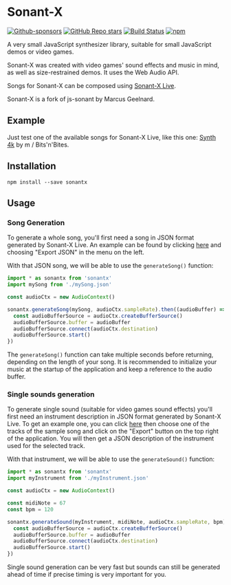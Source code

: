 Sonant-X
========

[![Github-sponsors](https://img.shields.io/badge/sponsor-30363D?logo=GitHub-Sponsors&logoColor=#EA4AAA)](https://github.com/sponsors/nicolas-van) [![GitHub Repo stars](https://img.shields.io/github/stars/nicolas-van/sonant-x?style=social)](https://github.com/nicolas-van/sonant-x/stargazers) [![Build Status](https://travis-ci.org/nicolas-van/sonant-x.svg?branch=master)](https://travis-ci.org/nicolas-van/sonant-x) [![npm](https://img.shields.io/npm/v/sonantx.svg)](https://www.npmjs.com/package/sonantx)

A very small JavaScript synthesizer library, suitable for small JavaScript demos or video games.

Sonant-X was created with video games' sound effects and music in mind, as well as size-restrained demos. It uses the Web Audio API.

Songs for Sonant-X can be composed using [Sonant-X Live](https://github.com/nicolas-van/sonant-x-live).

Sonant-X is a fork of js-sonant by Marcus Geelnard.

Example
-------

Just test one of the available songs for Sonant-X Live, like this one: [Synth 4k](http://nicolas-van.github.io/sonant-x-live/#N4Igzg9gdg5gMgUyiAXARgEwGYA05owAiAhgC7GoDaoEYAxmgPoR2moCcetDjAJgmxQAGLvSb9SAVygJUIkNyYAPJADc5onqogAbVGgBsaTUwDuxVQgBmEAE4BbDQvoZmrDptcSn3LwOmyKAAsnowqUOrCodp66AAcGKHmljYOTlAQAJZgCIxWxPy2TmqMZOR0ANb6QvIlYJJg5JnI8WhxeCW2CDoIxDn6cW3GICX2faQIRejsiSBWSnmZOhNT8vN5XQCOTutdkFDEUHSBGACsIXML%2FDrEAJ6MpJn2gQZ469d3pfaCaELtl4wAA6HDYIbYoXAA4FQL6CIx4HQ2ZhiUHg%2BSIiB5BZWLZODGo1CQ%2FHEb4cC745LWOyOFCzQFUYyJRk4ZmsnBM9ksznMkSJXAhZn8nCnHCvADsOHapwAung6FRQC1KGggokROqcBqtZqddqNSq9bqjWgsO1DVrpQBfHCKhlYEXmo2O51O43210ms26q02kBKg06z2B90u7Um%2FWqwNBfUh11h01On22lDK2OhuPBiNqjMxh1ur3qpN%2BhnYHNl9MV8tF%2F1YSt18sNi3W5PKjAFxsd%2BvO6sMtCcE3GLsZzCvNAqztVy1FxRuQT%2FGfeKLOHgSAI%2BFHhSLyGcxdc8SmpGnblyz1Dzk%2BL490PxSGR71yb%2B%2BMXdL3yMA%2FU9JZHJ5AqTfScCMESlKQ5RVOgNQdMB9SNMQzTFMBXQ9H0gRYAYaFQaojBjI0%2F7TLM6xWEsKz6G82K4iggyQQCezQIcxz6KcrwAh89yPM8qAEVc3SfCSggYFxQIgjiYKEmRQkwnxqBBESSIziJaIIkihEUeiymqUpmJSUuFIWFSaRLvSKb6typkcuZXIWWyVlmZZsogPKKYtiaeYuW6rnum5IhecGHkij5PnebGbkBWmLLBfaPYpqFeZBX54XxbmvkJclSVxSl6WZSlLlWtOKIsHCJh8AIe7iP4d6vhuailc%2BugAbMM4fgZwxvgVZ6hJeHXlYE57XmE1WVX1L4JEkemHpxeAZNkuT5IUCFYWUxCVNUtTQQ0TQtEE5wikBWFIb0%2FS0mKGASrt2HjHhfaCURyx4ZCKmiUd1G7Ag%2Bz0T1O3vDxbFPC84msbCqAGGsCzQgSKDMesYPaXEzH4vJGkgPiD3gsMyMUadxKkhBcNIk1R54EZlCGsYgpcmTpOcrglN8uTVP2Y51DFtFnmeUEEoxSy7PZaz%2Fnc5zKoc7z2X8xFfNC%2F5wuCxlIsS1FyrRlz3mnEyiveYraAq0r2sBprqsRsr%2Bs6xrWsBurhvG%2BbLKm2rOs2xg8sDuFpMyc7wYu9TWCk17bsqp7g6%2B67TtBiHpxBV6ofh%2BF7SR9HwYx2H4VirlzbLkwbUoKdC4lYNZW3oEV7KANhe1bEbRZyi%2BMTcurgZztb6dTXxX59Xb6Pug0R1eg8JN1XtKTd%2BM1%2FqsmEgWBK2jzBG0DG0o%2F7ShnHHadowXVMmD3dixGXeJCkAc9Cy0QcRyBIYgkA%2BxJz%2Fd9gPoKcG8SeDkOgyC2k9%2FDKK7zpynkY9aPqY9swsY%2FHYLjTEfdIRE0rJTNkNM6YwMsnA%2BmcoFTM1TJLSWMc2ZMjZlHEKrNMF82wXzXBUsEwhUjOQkh6C47kKITrU0jsg5B1OHzXA6tqYsK5tTJhHD2Fcw5kwvhIcyFBxEdw3BGsyFiJoRQyRMdoyOzCkOZRnYU6%2BhnBnXqecaqrgqiXduLUUQviukVPuV5a7uEzl1QQ5jm5rkGg%2BAahihpdzFLYvuswpo%2Flmnhf4JRFrLQgqtLCU84ItGCYweeh12BCBiaPHCJFu4XEIlvKY10KIsP3pE16dFj6cUVixa%2BF8gZXxuPcbSpxhhQ2EhRe%2B0NsYGFAciHgn81KYhRnif%2BikkZIm0m098Y1PyGSoCo7yiDoHjJZAzFBNZYoeiUTLEmCy0ruRzGomg%2BVLEVxXDnEuuiC5FXbiXYxMxTGDIMg1E8mjrFPn2SUpuRzO5lziBcN8HiB7TV%2FHNWkwx%2FGgSWuBaMNQImhPgrSbaFxOjdAOoEGJcL4mr1QGKU6KTbppJ3hjX4INslvTyfEf4X0ykPF%2Bu1QpRLtLSyhDUx6yTn6SQaYBd%2BLTEbIx%2FqjTS4NMa9OxmgMUTS%2B7DEgROMMVMcAClFeK2mkqcBChlMgpyqDArCuVcoxh2ZRkqtUanf0bZNUarrIwther5ntn1YouZ%2BrjXmnWWnU8lEiqN2zi3XO%2FUIg1RfCXMxoRrlN0dRebqT5HlNw9aNFIQz5BeKHt8lUfjgIBPAmhDCZ1QWbW2nPaFC8IRwoiQky6SbUWJPSY9L2WTD7vX0AJUpnxikoE%2BtxclPKsCCTBq08S9SbEcoRo9fpHSO49PaRkjlFLub9oGWGgy8ghWWpMhyampl%2BTTIVUqF0Sr6yrpVfLFdyyPQGGzOu0Zm6yz7o7JrAOSzEpxnNVa69oYU72VsBAUwiAWhMSEMxJAvAAAKZRJgtFrJaIAAAA%3D) by m / Bits'n'Bites.

Installation
------------

```
npm install --save sonantx
```

Usage
-----

### Song Generation

To generate a whole song, you'll first need a song in JSON format generated by Sonant-X Live. An example can be found by clicking [here](http://nicolas-van.github.io/sonant-x-live/#N4Igzg9gdg5gMgUyiAXAZgOwBpzRgEQEMAXQ1AbVAjAGMBGAfQhuNWxGvoYBMFWUADDk6NexAK5QEqIR1qMAHkgBuM4fIbKIAG1R0AnACZ1XAO6FlCAGYQATgFtUaE4aYs2LnnzVyarsZLSKOycrkpQqoKeWroohgJ0nuaWNg5OOFAQAJZgCAxWhLy2PioMJKQ0ANZsABz6OKVg4mCkWcgodIZoACwNEQy2CNoIhLl6aABsk33KDPajxAjFHfqJIFYK%2BVnai8vG65tWgwCOqACsNWj1BwMIkFCEUDRBhme9N7zahACeDMRZ9iCExwGy8X1%2BhHs%2FE6a1BAAdHvkTqhgTcEVAylC9N12NobEwNEcEKcoiA8RB8odkR0cOSkcSUbT8ZDofozkyKclrHZHKS4RREsYhEJBVhBQBdHA0CigdrkOhvLAixXKoVinFKzXCrU65W9PWahVqhXYbXK4FmrXigC%2BWFlApVYsdRsNGst7p1Cv1Tu9LuVps9Z3qHoENptdt8jGY%2FBCGjEPhEXgkUgTGnCkVkiZiqFe7MjDC5qV5%2B1Cbn4NU88dJpYCKY6Fd8YRUemiOj0qySFm5aTiGWyuXyhSWJX65UIVSc%2Bn07EazVa7TOUymM1uw1GQToAi3W5X8xaw7iZzzoKs212OZBVIZ6CMl9u90ezxzR7vnx%2BfwBQQboLfEKxKAma54URIkSWPTZ0UxfgJlxfFE1Anw6RPak1iQ6l3jpFlzlgzkuyLdIQH5FB5SwYxRXI0jJRAaViPtYi6DQENdWYpjWJY9jhXDOj5S6Di%2BLYgT%2BKta0uPzaNUAbRMq0zOM%2BECVMuHTBTGGzasNELHkFNccSUEk2h%2FG8NS%2FCTeSjKbCItM0NszILPDNNJTIcjyAoihRWRSjHCcUDOdz%2BiaFpCDaVBugMFdBjXMYUG6CYBBnfo93PDpGLvU8dgPWErxJTc0DQfZQUGB8ng3eJXyGd9%2FkBYLSvBKC9FRYCMQQ7y70grCOgEBs6Xg6lZCQzLEPxJq80w%2F86BqHDbJSezZCI8gPUSOgqJoygQDlbU6DdT0NQ2gMRU2vaAx2rbdtdbAjvW%2Fb1UOnEw1tKgNB02MuGkkxRDkusZMU5saXzVTc1eybu15T7tPcYJK0MkGTI%2BzwlJ%2B0s%2FpfRtAfwhz%2B2codll82ZPOqbzsYYfz5z0HywqGEZIu6GodxAUoEoPeJZBPM8GZS6kYqZzYCugR8XkVD4yt%2BCqgk5sF3za0XIKayXEQljkCS4aX5eQ69esGnr5blsl8Q0nsZoFMVDYWsUlplVaBUupjzqE622NtjjbojRNHoBl781rEWAbhz6VOs%2F78114tPBd5G3Zrd6gmuUtvdbWIvU7Kae32RyBxcg8CdxnMQobWcAqC9qMDzUpwopjcBAmDbdwWBnulF1LEucG4msMfQJjyrm7h5orn3AsWhc%2FRkBZqtq6DodgGvpElG4ntqMEbrrCQ17WKRVrLlepYbmVGwwMJ1uy9ZwWb5tIw3DFN2jzfo51r%2BNS2bev30zmNM4TvNB27sv%2BUH8NJ%2FTqEy144HR%2Fs%2FV%2BTpgwsUdvdLgIcpKQ1dhHZSDAY6%2FWsgYEs6l968jWKWHSqJw78Chh7VAUd9JIO%2BlDVSaCE5AxbKtdGg5XKkg8sQCoeMGJxVmETQK7RGYExLuuYKFc1h02rssKhTcWZiLZtefQNR273i7k%2BXSQFNi%2Fg%2FJVAC1Vxb%2FleC1EC7M9EYlnhNbqqtlb9R%2Bmha888t7QWuHSQOPhZoUWcIkNA58VpygYutZKe1jTJW8a6Mivj1T%2BJ8eEoJhoAkhI2sEi6YSlSiS8bxEUKSxRoHZKk1xaSGLsk6M4EUGTDQ5JKQU9JmSxS8XyVEvJOSilZMSR%2FLx9Tyl%2F0KXklpR1cltNae0mpPTundKAUMq6%2FTQwiQ%2Fs7MGT03oEPgcmT2%2BZkFZj9kjRMjj0DBzBnpYyYdSFEJsss0hiM8ylg2bIFOGNGGdA4WUFh448aGH2LnYmukc79H4ZFK404q77j2EjZmaVljTwsbXGCd5uYPG7nEHoWj%2B4aPeD%2BQWtV0AgoYFLak8jWr%2FhqLvCkpiSRqxXhY1C6trGax0Z1PeidgaHwoOtE%2BLiPHcXiT%2Fb0rKAGOnmt0Z%2B7LImcr5eMiMa0Blcp6etMVADNqANGQK5igCkn0tFYK2VgYVUXUOpK1VrFIFiW2fMxBByfZkIskZX2sRjXnK2eWCGczQ4IMOeQ2OlkrV0KcgwhmSNmGsOxAIHotyuH5yMHQVExdyYCKSj0MevzErxG%2FIcSRF4m6Yp8qLSFvM6pwvUS8LNI8X6GMnhJAtbV4gmMXmY5elJC2WLJSSfYI1%2BBnFJbhGlTilUiiNp2xaUozZeLvoJAd%2F9%2BK3SorYCAphEALibY3JA3AAAK5QljtH0NaIAAA%3D) and choosing "Export JSON" in the menu on the left.

With that JSON song, we will be able to use the `generateSong()` function:

```javascript
import * as sonantx from 'sonantx'
import mySong from './mySong.json'

const audioCtx = new AudioContext()

sonantx.generateSong(mySong, audioCtx.sampleRate).then((audioBuffer) => {
  const audioBufferSource = audioCtx.createBufferSource()
  audioBufferSource.buffer = audioBuffer
  audioBufferSource.connect(audioCtx.destination)
  audioBufferSource.start()
})
```

The `generateSong()` function can take multiple seconds before returning, depending on the length of your song. It is recommended to initialize your music at the startup of the application and keep a reference to the audio buffer.

### Single sounds generation

To generate single sound (suitable for video games sound effects) you'll first need an instrument description in JSON format generated by Sonant-X Live. To get an example one, you can click [here](http://nicolas-van.github.io/sonant-x-live/#N4Igzg9gdg5gMgUyiAXAZgOwBpzRgEQEMAXQ1AbVAjAGMBGAfQhuNWxGvoYBMFWUADDk6NexAK5QEqIR1qMAHkgBuM4fIbKIAG1R0AnACZ1XAO6FlCAGYQATgFtUaE4aYs2LnnzVyarsZLSKOycrkpQqoKeWroohgJ0nuaWNg5OOFAQAJZgCAxWhLy2PioMJKQ0ANZsABz6OKVg4mCkWcgodIZoACwNEQy2CNoIhLl6aABsk33KDPajxAjFHfqJIFYK%2BVnai8vG65tWgwCOqACsNWj1BwMIkFCEUDRBhme9N7zahACeDMRZ9iCExwGy8X1%2BhHs%2FE6a1BAAdHvkTqhgTcEVAylC9N12NobEwNEcEKcoiA8RB8odkR0cOSkcSUbT8ZDofozkyKclrHZHKS4RREsYhEJBVhBQBdHA0CigdrkOhvLAixXKoVinFKzXCrU65W9PWahVqhXYbXK4FmrXigC%2BWFlApVYsdRsNGst7p1Cv1Tu9LuVps9Z3qHoENptdt8jGY%2FBCGjEPhEXgkUgTGnCkVkiZiqFe7MjDC5qV5%2B1Cbn4NU88dJpYCKY6Fd8YRUemiOj0qySFm5aTiGWyuXyhSWJX65UIVSc%2Bn07EazVa7TOUymM1uw1GQToAi3W5X8xaw7iZzzoKs212OZBVIZ6CMl9u90ezxzR7vnx%2BfwBQQboLfEKxKAma54URIkSWPTZ0UxfgJlxfFE1Anw6RPak1iQ6l3jpFlzlgzkuyLdIQH5FB5SwYxRXI0jJRAaViPtYi6DQENdWYpjWJY9jhXDOj5S6Di%2BLYgT%2BKta0uPzaNUAbRMq0zOM%2BECVMuHTBTGGzasNELHkFNccSUEk2h%2FG8NS%2FCTeSjKbCItM0NszILPDNNJTIcjyAoihRWRSjHCcUDOdz%2BiaFpCDaVBugMFdBjXMYUG6CYBBnfo93PDpGLvU8dgPWErxJTc0DQfZQUGB8ng3eJXyGd9%2FkBYLSvBKC9FRYCMQQ7y70grCOgEBs6Xg6lZCQzLEPxJq80w%2F86BqHDbJSezZCI8gPUSOgqJoygQDlbU6DdT0NQ2gMRU2vaAx2rbdtdbAjvW%2Fb1UOnEw1tKgNB02MuGkkxRDkusZMU5saXzVTc1eybu15T7tPcYJK0MkGTI%2BzwlJ%2B0s%2FpfRtAfwhz%2B2codll82ZPOqbzsYYfz5z0HywqGEZIu6GodxAUoEoPeJZBPM8GZS6kYqZzYCugR8XkVD4yt%2BCqgk5sF3za0XIKayXEQljkCS4aX5eQ69esGnr5blsl8Q0nsZoFMVDYWsUlplVaBUupjzqE622NtjjbojRNHoBl781rEWAbhz6VOs%2F78114tPBd5G3Zrd6gmuUtvdbWIvU7Kae32RyBxcg8CdxnMQobWcAqC9qMDzUpwopjcBAmDbdwWBnulF1LEucG4msMfQJjyrm7h5orn3AsWhc%2FRkBZqtq6DodgGvpElG4ntqMEbrrCQ17WKRVrLlepYbmVGwwMJ1uy9ZwWb5tIw3DFN2jzfo51r%2BNS2bev30zmNM4TvNB27sv%2BUH8NJ%2FTqEy144HR%2Fs%2FV%2BTpgwsUdvdLgIcpKQ1dhHZSDAY6%2FWsgYEs6l968jWKWHSqJw78Chh7VAUd9JIO%2BlDVSaCE5AxbKtdGg5XKkg8sQCoeMGJxVmETQK7RGYExLuuYKFc1h02rssKhTcWZiLZtefQNR273i7k%2BXSQFNi%2Fg%2FJVAC1Vxb%2FleC1EC7M9EYlnhNbqqtlb9R%2Bmha888t7QWuHSQOPhZoUWcIkNA58VpygYutZKe1jTJW8a6Mivj1T%2BJ8eEoJhoAkhI2sEi6YSlSiS8bxEUKSxRoHZKk1xaSGLsk6M4EUGTDQ5JKQU9JmSxS8XyVEvJOSilZMSR%2FLx9Tyl%2F0KXklpR1cltNae0mpPTundKAUMq6%2FTQwiQ%2Fs7MGT03oEPgcmT2%2BZkFZj9kjRMjj0DBzBnpYyYdSFEJsss0hiM8ylg2bIFOGNGGdA4WUFh448aGH2LnYmukc79H4ZFK404q77j2EjZmaVljTwsbXGCd5uYPG7nEHoWj%2B4aPeD%2BQWtV0AgoYFLak8jWr%2FhqLvCkpiSRqxXhY1C6trGax0Z1PeidgaHwoOtE%2BLiPHcXiT%2Fb0rKAGOnmt0Z%2B7LImcr5eMiMa0Blcp6etMVADNqANGQK5igCkn0tFYK2VgYVUXUOpK1VrFIFiW2fMxBByfZkIskZX2sRjXnK2eWCGczQ4IMOeQ2OlkrV0KcgwhmSNmGsOxAIHotyuH5yMHQVExdyYCKSj0MevzErxG%2FIcSRF4m6Yp8qLSFvM6pwvUS8LNI8X6GMnhJAtbV4gmMXmY5elJC2WLJSSfYI1%2BBnFJbhGlTilUiiNp2xaUozZeLvoJAd%2F9%2BK3SorYCAphEALibY3JA3AAAK5QljtH0NaIAAA%3D) then choose one of the tracks of the sample song and click on the
"Export" button on the top right of the application. You will then get a JSON description of the instrument used for the
selected track.

With that instrument, we will be able to use the `generateSound()` function:

```javascript
import * as sonantx from 'sonantx'
import myInstrument from './myInstrument.json'

const audioCtx = new AudioContext()

const midiNote = 67
const bpm = 120

sonantx.generateSound(myInstrument, midiNote, audioCtx.sampleRate, bpm).then((audioBuffer) => {
  const audioBufferSource = audioCtx.createBufferSource()
  audioBufferSource.buffer = audioBuffer
  audioBufferSource.connect(audioCtx.destination)
  audioBufferSource.start()
})
```

Single sound generation can be very fast but sounds can still be generated ahead of time if precise timing is very
important for you.

